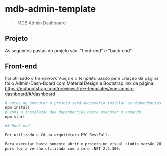# mdb-admin-template

> MDB Admin Dashboard

## Projeto
As seguintes pastas do projeto são: "front-end" e "back-end"

## Front-end

Foi utilizado o framework Vuejs e o template usado para criação
da página foi o Admin-Dash-Board com Material Design e Bootstrap
link da página: https://mdbootstrap.com/previews/free-templates/vue-admin-dashboard/#/dashboard

``` bash
# antes de executar o projeto será necessário instalar as dependencias com o comando
npm install
# após a instalação das dependencias basta executar o comando 
npm start

## Back-end 

Foi utilizado o C# na arquitetura MVC RestFull.

Para executar basta somente abrir o projeto no visual studio versão 2019 
pois foi a versão utilizada com o core .NET 2.2.300.

